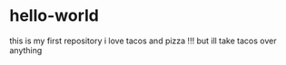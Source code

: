 # hello-world
this is my first repository
i love tacos and pizza !!!
but ill take tacos over anything 
